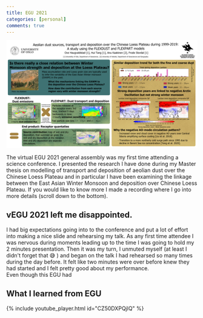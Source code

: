 ```yaml
---
title: EGU 2021 
categories: [personal]
comments: true
---
```

![Poster_EGU](../assets/post_figs/EGU2021.jpg)

The virtual EGU 2021 general assembly was my first time attending a science conference. I presented the research 
I have done during my Master thesis on modelling of transport and deposition of aeolian dust 
over the Chinese Loess Plateau and in particular I have been examining the linkage between the 
East Asian Winter Monsoon and deposition over Chinese Loess Plateau. If you would like
to know more I made a recording where I go into more details (scroll down to the bottom).

## vEGU 2021 left me disappointed.
I had big expectations going into to the conference and put a lot of effort into making a nice slide and rehearsing my talk. 
As any first time attendee I was nervous during moments leading up to the time I was going to hold my 2 minutes presentation. 
Then it was my turn, I unmuted myself (at least I didn't forget that :sweat_smile: ) and began on the talk I had rehearsed so many times during the day before. It felt 
like two minutes were over before  knew they had started and I felt pretty good about my performance.      
Even though this EGU had 

## What I learned from EGU



{% include youtube_player.html id="CZ50DXPQjlQ" %}
